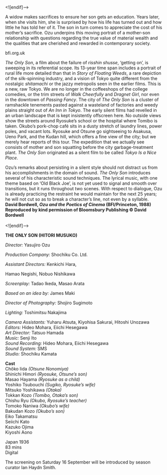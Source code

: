 


<![endif]-->

A widow makes sacrifices to ensure her son gets an education. Years later, when she visits him, she is surprised by how his life has turned out and how little he has told her of it. The son in turn comes to appreciate the cost of his mother’s sacrifice. Ozu underpins this moving portrait of a mother-son relationship with questions regarding the true value of material wealth and the qualities that are cherished and rewarded in contemporary society.

bfi.org.uk

_The Only Son_, a film about the failure of _risshin shusse_, ‘getting on’, is sweeping in its referential scope. Its 13-year time span includes a portrait of rural life more detailed than that in _Story of Floating Weeds_, a rare depiction of the silk-spinning industry, and a vision of Tokyo quite different from the nostalgic _shitamachi_ or the jazzy metropolis seen in the earlier films. This is a new, raw Tokyo. We are no longer in the coffeeshops of the college comedies, or the trim streets of _Walk Cheerfully_ and _Dragnet Girl_, nor even in the downtown of _Passing Fancy_. The city of _The Only Son_ is a cluster of ramshackle tenements pasted against a wasteland of factories and weedy plains straight out of _An Inn in Tokyo_. The early silent films had revelled in an urban landscape that is kept insistently offscreen here. No outside views show the streets around Ryosuke’s school or the hospital where Tomibo is taken. Okubo’s pork-chop café sits in a dusty stretch of laundry lines, power poles, and vacant lots. Ryosuke and Otsune go sightseeing to Asakusa, Ueno Park, and the Kudan hill, which offers a fine view of the city; but we merely hear reports of this tour. The expedition that we actually see consists of mother and son squatting before the city garbage-treatment plant. _The Only Son_ originated as a silent film to be called _Tokyo Is a Nice Place_.

Ozu’s remarks about persisting in a silent style should not distract us from his accomplishments in the domain of sound. _The Only Son_ introduces several of his characteristic sound techniques. The lyrical music, with one theme based on ‘Old Black Joe’, is not yet used to signal and smooth over transitions, but it runs throughout two scenes. With respect to dialogue, Ozu is already practicing the restraint he would maintain for the next 25 years; he will not cut so as to break a character’s line, not even by a syllable.  
**David Bordwell, _Ozu and the Poetics of Cinema_ (BFI/Princeton, 1988) Reproduced by kind permission of Bloomsbury Publishing © David Bordwell**  
<br>
<![endif]-->

**THE ONLY SON (HITORI MUSUKO)**

_Director:_ Yasujiro Ozu

_Production Company:_ Shochiku Co. Ltd.

_Assistant Directors:_ Kenkichi Hara,

Hamao Negishi, Nobuo Nishikawa

_Screenplay:_ Tadao Ikeda, Masao Arata

_Based on an idea by:_ James Maki

_Director of Photography:_ Shojiro Sugimoto

_Lighting:_ Toshimitsu Nakajima

_Camera Assistants:_ Yuharu Atsuta, Kiyohisa Sakurai, Hitoshi Unozawa  
_Editors:_ Hideo Mohara, Eiichi Hesegawa  
_Art Director:_ Tatsuo Hamada  
_Music:_ Senji Ito  
_Sound Recording:_ Hideo Mohara, Eiichi Hesegawa  
_Sound System:_ SMS  
_Studio:_ Shochiku Kamata  

**Cast**  
Chôko Iida _(Otsune Nonomiya)_  
Shinichi Himori _(Ryosuke, Otsune’s son)_  
Masao Hayama _(Ryosuke as a child)_  
Yoshiko Tsubouchi _(Sugiko, Ryosuke’s wife)_  
Mitsuko Yoshikawa _(Otaka)_  
Tokkan Kozo _(Tomibo, Otaka’s son)_  
Chishu Ryu _(Okubo, Ryosuke’s teacher)_  
Tomoko Naniwa _(Okubo’s wife)_  
Bakudan Kozo _(Okubo’s son)_  
Eiko Takamatsu  
Seiichi Kato  
Kazuko Ojima  
Kiyoshi Aono  

Japan 1936  
83 mins  
Digital  

The screening on Saturday 16 September will be introduced by season curator Ian Haydn Smith.
<!--stackedit_data:
eyJoaXN0b3J5IjpbLTE1NjAxNjE2NTZdfQ==
-->